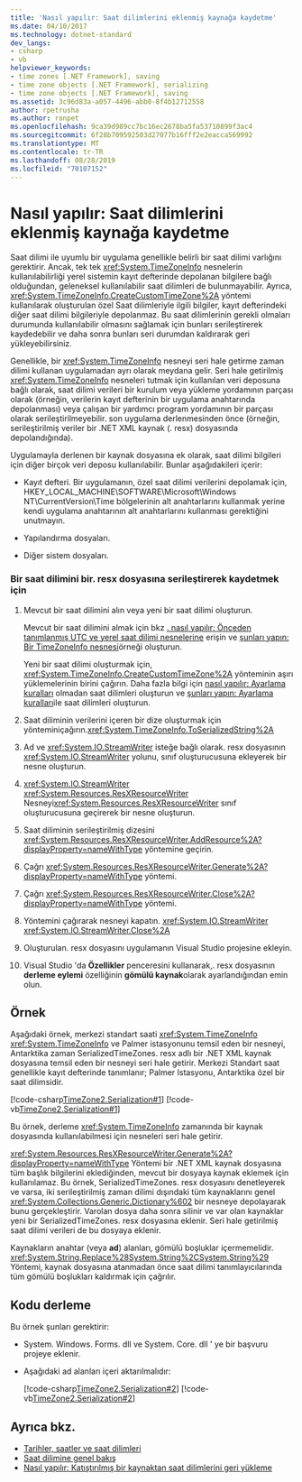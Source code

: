 ```yaml
---
title: 'Nasıl yapılır: Saat dilimlerini eklenmiş kaynağa kaydetme'
ms.date: 04/10/2017
ms.technology: dotnet-standard
dev_langs:
- csharp
- vb
helpviewer_keywords:
- time zones [.NET Framework], saving
- time zone objects [.NET Framework], serializing
- time zone objects [.NET Framework], saving
ms.assetid: 3c96d83a-a057-4496-abb0-8f4b12712558
author: rpetrusha
ms.author: ronpet
ms.openlocfilehash: 9ca39d989cc7bc16ec2678ba5fa53710899f3ac4
ms.sourcegitcommit: 6f28b709592503d27077b16fff2e2eacca569992
ms.translationtype: MT
ms.contentlocale: tr-TR
ms.lasthandoff: 08/28/2019
ms.locfileid: "70107152"
---
```

# <a name="how-to-save-time-zones-to-an-embedded-resource"></a>Nasıl yapılır: Saat dilimlerini eklenmiş kaynağa kaydetme

Saat dilimi ile uyumlu bir uygulama genellikle belirli bir saat dilimi varlığını gerektirir. Ancak, tek tek <xref:System.TimeZoneInfo> nesnelerin kullanılabilirliği yerel sistemin kayıt defterinde depolanan bilgilere bağlı olduğundan, geleneksel kullanılabilir saat dilimleri de bulunmayabilir. Ayrıca, <xref:System.TimeZoneInfo.CreateCustomTimeZone%2A> yöntemi kullanılarak oluşturulan özel Saat dilimleriyle ilgili bilgiler, kayıt defterindeki diğer saat dilimi bilgileriyle depolanmaz. Bu saat dilimlerinin gerekli olmaları durumunda kullanılabilir olmasını sağlamak için bunları serileştirerek kaydedebilir ve daha sonra bunları seri durumdan kaldırarak geri yükleyebilirsiniz.

Genellikle, bir <xref:System.TimeZoneInfo> nesneyi seri hale getirme zaman dilimi kullanan uygulamadan ayrı olarak meydana gelir. Seri hale getirilmiş <xref:System.TimeZoneInfo> nesneleri tutmak için kullanılan veri deposuna bağlı olarak, saat dilimi verileri bir kurulum veya yükleme yordamının parçası olarak (örneğin, verilerin kayıt defterinin bir uygulama anahtarında depolanması) veya çalışan bir yardımcı program yordamının bir parçası olarak serileştirilmeyebilir. son uygulama derlenmesinden önce (örneğin, serileştirilmiş veriler bir .NET XML kaynak (. resx) dosyasında depolandığında).

Uygulamayla derlenen bir kaynak dosyasına ek olarak, saat dilimi bilgileri için diğer birçok veri deposu kullanılabilir. Bunlar aşağıdakileri içerir:

- Kayıt defteri. Bir uygulamanın, özel saat dilimi verilerini depolamak için, HKEY_LOCAL_MACHINE\SOFTWARE\Microsoft\Windows NT\CurrentVersion\Time bölgelerinin alt anahtarlarını kullanmak yerine kendi uygulama anahtarının alt anahtarlarını kullanması gerektiğini unutmayın.

- Yapılandırma dosyaları.

- Diğer sistem dosyaları.

### <a name="to-save-a-time-zone-by-serializing-it-to-a-resx-file"></a>Bir saat dilimini bir. resx dosyasına serileştirerek kaydetmek için

1. Mevcut bir saat dilimini alın veya yeni bir saat dilimi oluşturun.

   Mevcut bir saat dilimini almak için bkz [. nasıl yapılır: Önceden tanımlanmış UTC ve yerel saat dilimi nesnelerine](../../../docs/standard/datetime/access-utc-and-local.md) erişin ve [şunları yapın: Bir TimeZoneInfo nesnesi](../../../docs/standard/datetime/instantiate-time-zone-info.md)örneği oluşturun.

   Yeni bir saat dilimi oluşturmak için, <xref:System.TimeZoneInfo.CreateCustomTimeZone%2A> yönteminin aşırı yüklemelerinin birini çağırın. Daha fazla bilgi için [nasıl yapılır: Ayarlama kuralları](../../../docs/standard/datetime/create-time-zones-without-adjustment-rules.md) olmadan saat dilimleri oluşturun ve [şunları yapın: Ayarlama kuralları](../../../docs/standard/datetime/create-time-zones-with-adjustment-rules.md)ile saat dilimleri oluşturun.

2. Saat diliminin verilerini içeren bir dize oluşturmak için yönteminiçağırın.<xref:System.TimeZoneInfo.ToSerializedString%2A>

3. Ad ve <xref:System.IO.StreamWriter> isteğe bağlı olarak. resx dosyasının <xref:System.IO.StreamWriter> yolunu, sınıf oluşturucusuna ekleyerek bir nesne oluşturun.

4. <xref:System.IO.StreamWriter> <xref:System.Resources.ResXResourceWriter> Nesneyi<xref:System.Resources.ResXResourceWriter> sınıf oluşturucusuna geçirerek bir nesne oluşturun.

5. Saat diliminin serileştirilmiş dizesini <xref:System.Resources.ResXResourceWriter.AddResource%2A?displayProperty=nameWithType> yöntemine geçirin.

6. Çağrı <xref:System.Resources.ResXResourceWriter.Generate%2A?displayProperty=nameWithType> yöntemi.

7. Çağrı <xref:System.Resources.ResXResourceWriter.Close%2A?displayProperty=nameWithType> yöntemi.

8. Yöntemini çağırarak nesneyi kapatın. <xref:System.IO.StreamWriter> <xref:System.IO.StreamWriter.Close%2A>

9. Oluşturulan. resx dosyasını uygulamanın Visual Studio projesine ekleyin.

10. Visual Studio 'da **Özellikler** penceresini kullanarak,. resx dosyasının **derleme eylemi** özelliğinin **gömülü kaynak**olarak ayarlandığından emin olun.

## <a name="example"></a>Örnek

Aşağıdaki örnek, merkezi standart saati <xref:System.TimeZoneInfo> <xref:System.TimeZoneInfo> ve Palmer istasyonunu temsil eden bir nesneyi, Antarktika zaman SerializedTimeZones. resx adlı bir .NET XML kaynak dosyasına temsil eden bir nesneyi seri hale getirir. Merkezi Standart saat genellikle kayıt defterinde tanımlanır; Palmer Istasyonu, Antarktika özel bir saat dilimsidir.

[!code-csharp[TimeZone2.Serialization#1](../../../samples/snippets/csharp/VS_Snippets_CLR/TimeZone2.Serialization/cs/SerializeTimeZoneData.cs#1)]
[!code-vb[TimeZone2.Serialization#1](../../../samples/snippets/visualbasic/VS_Snippets_CLR/TimeZone2.Serialization/vb/SerializeTimeZoneData.vb#1)]

Bu örnek, derleme <xref:System.TimeZoneInfo> zamanında bir kaynak dosyasında kullanılabilmesi için nesneleri seri hale getirir.

<xref:System.Resources.ResXResourceWriter.Generate%2A?displayProperty=nameWithType> Yöntemi bir .NET XML kaynak dosyasına tüm başlık bilgilerini eklediğinden, mevcut bir dosyaya kaynak eklemek için kullanılamaz. Bu örnek, SerializedTimeZones. resx dosyasını denetleyerek ve varsa, iki serileştirilmiş zaman dilimi dışındaki tüm kaynaklarını genel <xref:System.Collections.Generic.Dictionary%602> bir nesneye depolayarak bunu gerçekleştirir. Varolan dosya daha sonra silinir ve var olan kaynaklar yeni bir SerializedTimeZones. resx dosyasına eklenir. Seri hale getirilmiş saat dilimi verileri de bu dosyaya eklenir.

Kaynakların anahtar (veya **ad**) alanları, gömülü boşluklar içermemelidir. <xref:System.String.Replace%28System.String%2CSystem.String%29> Yöntemi, kaynak dosyasına atanmadan önce saat dilimi tanımlayıcılarında tüm gömülü boşlukları kaldırmak için çağrılır.

## <a name="compiling-the-code"></a>Kodu derleme

Bu örnek şunları gerektirir:

- System. Windows. Forms. dll ve System. Core. dll ' ye bir başvuru projeye eklenir.

- Aşağıdaki ad alanları içeri aktarılmalıdır:

  [!code-csharp[TimeZone2.Serialization#2](../../../samples/snippets/csharp/VS_Snippets_CLR/TimeZone2.Serialization/cs/SerializeTimeZoneData.cs#2)]
  [!code-vb[TimeZone2.Serialization#2](../../../samples/snippets/visualbasic/VS_Snippets_CLR/TimeZone2.Serialization/vb/SerializeTimeZoneData.vb#2)]

## <a name="see-also"></a>Ayrıca bkz.

- [Tarihler, saatler ve saat dilimleri](../../../docs/standard/datetime/index.md)
- [Saat dilimine genel bakış](../../../docs/standard/datetime/time-zone-overview.md)
- [Nasıl yapılır: Katıştırılmış bir kaynaktan saat dilimlerini geri yükleme](../../../docs/standard/datetime/restore-time-zones-from-an-embedded-resource.md)
